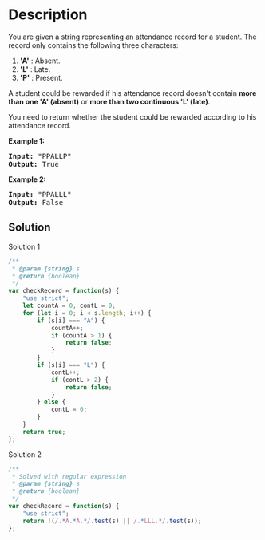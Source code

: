 # Description

You are given a string representing an attendance record for a student. The record only contains the following three characters:

1. **'A'** : Absent.
2. **'L'** : Late.
3. **'P'** : Present.

A student could be rewarded if his attendance record doesn't contain **more than one 'A' (absent)** or **more than two continuous 'L' (late)**.

You need to return whether the student could be rewarded according to his attendance record.

**Example 1:**
<pre>
<b>Input:</b> "PPALLP"
<b>Output:</b> True
</pre>

**Example 2:**
<pre>
<b>Input:</b> "PPALLL"
<b>Output:</b> False
</pre>

## Solution
Solution 1
```javascript
/**
 * @param {string} s
 * @return {boolean}
 */
var checkRecord = function(s) {
    "use strict";
    let countA = 0, contL = 0;
    for (let i = 0; i < s.length; i++) {
        if (s[i] === "A") {
            countA++;
            if (countA > 1) {
                return false;
            }
        }
        if (s[i] === "L") {
            contL++;
            if (contL > 2) {
                return false;
            }
        } else {
            contL = 0;
        }
    }
    return true;
};
```
Solution 2
```javascript
/**
 * Solved with regular expression
 * @param {string} s
 * @return {boolean}
 */
var checkRecord = function(s) {
    "use strict";
    return !(/.*A.*A.*/.test(s) || /.*LLL.*/.test(s));
};
```